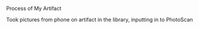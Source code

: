Process of My Artifact 

Took pictures from  phone on artifact in the library, inputting in to PhotoScan

